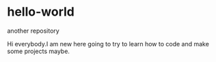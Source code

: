 # hello-world
another repository

Hi everybody.I am new here going to try to learn how to code and make some projects maybe.
